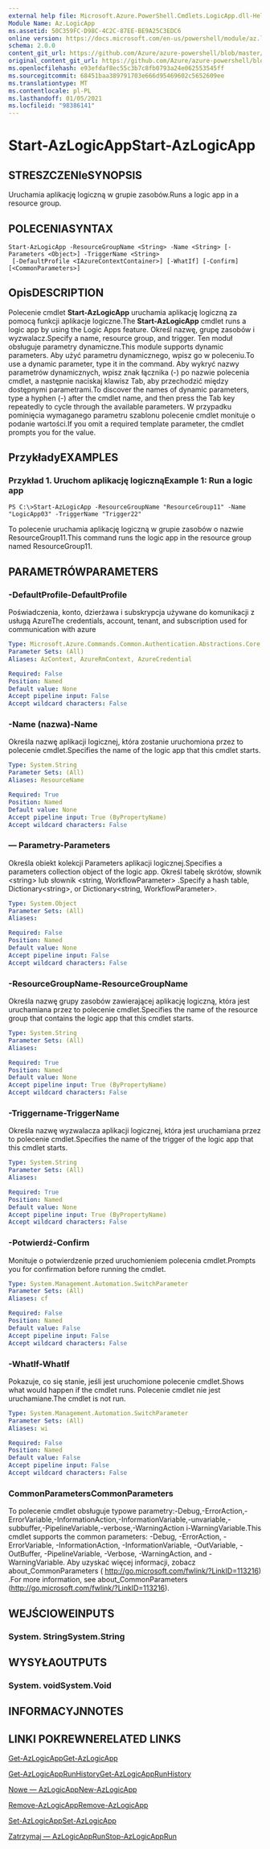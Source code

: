 ```yaml
---
external help file: Microsoft.Azure.PowerShell.Cmdlets.LogicApp.dll-Help.xml
Module Name: Az.LogicApp
ms.assetid: 50C359FC-D98C-4C2C-87EE-BE9A25C3EDC6
online version: https://docs.microsoft.com/en-us/powershell/module/az.logicapp/start-azlogicapp
schema: 2.0.0
content_git_url: https://github.com/Azure/azure-powershell/blob/master/src/LogicApp/LogicApp/help/Start-AzLogicApp.md
original_content_git_url: https://github.com/Azure/azure-powershell/blob/master/src/LogicApp/LogicApp/help/Start-AzLogicApp.md
ms.openlocfilehash: e93efdaf8ec55c3b7c8fb0793a24e062553545ff
ms.sourcegitcommit: 68451baa389791703e666d95469602c5652609ee
ms.translationtype: MT
ms.contentlocale: pl-PL
ms.lasthandoff: 01/05/2021
ms.locfileid: "98386141"
---
```

# <span data-ttu-id="c5b64-101">Start-AzLogicApp</span><span class="sxs-lookup"><span data-stu-id="c5b64-101">Start-AzLogicApp</span></span>

## <span data-ttu-id="c5b64-102">STRESZCZENIe</span><span class="sxs-lookup"><span data-stu-id="c5b64-102">SYNOPSIS</span></span>
<span data-ttu-id="c5b64-103">Uruchamia aplikację logiczną w grupie zasobów.</span><span class="sxs-lookup"><span data-stu-id="c5b64-103">Runs a logic app in a resource group.</span></span>

## <span data-ttu-id="c5b64-104">POLECENIA</span><span class="sxs-lookup"><span data-stu-id="c5b64-104">SYNTAX</span></span>

```
Start-AzLogicApp -ResourceGroupName <String> -Name <String> [-Parameters <Object>] -TriggerName <String>
 [-DefaultProfile <IAzureContextContainer>] [-WhatIf] [-Confirm] [<CommonParameters>]
```

## <span data-ttu-id="c5b64-105">Opis</span><span class="sxs-lookup"><span data-stu-id="c5b64-105">DESCRIPTION</span></span>
<span data-ttu-id="c5b64-106">Polecenie cmdlet **Start-AzLogicApp** uruchamia aplikację logiczną za pomocą funkcji aplikacje logiczne.</span><span class="sxs-lookup"><span data-stu-id="c5b64-106">The **Start-AzLogicApp** cmdlet runs a logic app by using the Logic Apps feature.</span></span>
<span data-ttu-id="c5b64-107">Określ nazwę, grupę zasobów i wyzwalacz.</span><span class="sxs-lookup"><span data-stu-id="c5b64-107">Specify a name, resource group, and trigger.</span></span>
<span data-ttu-id="c5b64-108">Ten moduł obsługuje parametry dynamiczne.</span><span class="sxs-lookup"><span data-stu-id="c5b64-108">This module supports dynamic parameters.</span></span>
<span data-ttu-id="c5b64-109">Aby użyć parametru dynamicznego, wpisz go w poleceniu.</span><span class="sxs-lookup"><span data-stu-id="c5b64-109">To use a dynamic parameter, type it in the command.</span></span>
<span data-ttu-id="c5b64-110">Aby wykryć nazwy parametrów dynamicznych, wpisz znak łącznika (-) po nazwie polecenia cmdlet, a następnie naciskaj klawisz Tab, aby przechodzić między dostępnymi parametrami.</span><span class="sxs-lookup"><span data-stu-id="c5b64-110">To discover the names of dynamic parameters, type a hyphen (-) after the cmdlet name, and then press the Tab key repeatedly to cycle through the available parameters.</span></span>
<span data-ttu-id="c5b64-111">W przypadku pominięcia wymaganego parametru szablonu polecenie cmdlet monituje o podanie wartości.</span><span class="sxs-lookup"><span data-stu-id="c5b64-111">If you omit a required template parameter, the cmdlet prompts you for the value.</span></span>

## <span data-ttu-id="c5b64-112">Przykłady</span><span class="sxs-lookup"><span data-stu-id="c5b64-112">EXAMPLES</span></span>

### <span data-ttu-id="c5b64-113">Przykład 1. Uruchom aplikację logiczną</span><span class="sxs-lookup"><span data-stu-id="c5b64-113">Example 1: Run a logic app</span></span>
```
PS C:\>Start-AzLogicApp -ResourceGroupName "ResourceGroup11" -Name "LogicApp03" -TriggerName "Trigger22"
```

<span data-ttu-id="c5b64-114">To polecenie uruchamia aplikację logiczną w grupie zasobów o nazwie ResourceGroup11.</span><span class="sxs-lookup"><span data-stu-id="c5b64-114">This command runs the logic app in the resource group named ResourceGroup11.</span></span>

## <span data-ttu-id="c5b64-115">PARAMETRÓW</span><span class="sxs-lookup"><span data-stu-id="c5b64-115">PARAMETERS</span></span>

### <span data-ttu-id="c5b64-116">-DefaultProfile</span><span class="sxs-lookup"><span data-stu-id="c5b64-116">-DefaultProfile</span></span>
<span data-ttu-id="c5b64-117">Poświadczenia, konto, dzierżawa i subskrypcja używane do komunikacji z usługą Azure</span><span class="sxs-lookup"><span data-stu-id="c5b64-117">The credentials, account, tenant, and subscription used for communication with azure</span></span>

```yaml
Type: Microsoft.Azure.Commands.Common.Authentication.Abstractions.Core.IAzureContextContainer
Parameter Sets: (All)
Aliases: AzContext, AzureRmContext, AzureCredential

Required: False
Position: Named
Default value: None
Accept pipeline input: False
Accept wildcard characters: False
```

### <span data-ttu-id="c5b64-118">-Name (nazwa)</span><span class="sxs-lookup"><span data-stu-id="c5b64-118">-Name</span></span>
<span data-ttu-id="c5b64-119">Określa nazwę aplikacji logicznej, która zostanie uruchomiona przez to polecenie cmdlet.</span><span class="sxs-lookup"><span data-stu-id="c5b64-119">Specifies the name of the logic app that this cmdlet starts.</span></span>

```yaml
Type: System.String
Parameter Sets: (All)
Aliases: ResourceName

Required: True
Position: Named
Default value: None
Accept pipeline input: True (ByPropertyName)
Accept wildcard characters: False
```

### <span data-ttu-id="c5b64-120">— Parametry</span><span class="sxs-lookup"><span data-stu-id="c5b64-120">-Parameters</span></span>
<span data-ttu-id="c5b64-121">Określa obiekt kolekcji Parameters aplikacji logicznej.</span><span class="sxs-lookup"><span data-stu-id="c5b64-121">Specifies a parameters collection object of the logic app.</span></span>
<span data-ttu-id="c5b64-122">Określ tabelę skrótów, słownik \<string\> lub słownik \<string, WorkflowParameter\> .</span><span class="sxs-lookup"><span data-stu-id="c5b64-122">Specify a hash table, Dictionary\<string\>, or Dictionary\<string, WorkflowParameter\>.</span></span>

```yaml
Type: System.Object
Parameter Sets: (All)
Aliases:

Required: False
Position: Named
Default value: None
Accept pipeline input: False
Accept wildcard characters: False
```

### <span data-ttu-id="c5b64-123">-ResourceGroupName</span><span class="sxs-lookup"><span data-stu-id="c5b64-123">-ResourceGroupName</span></span>
<span data-ttu-id="c5b64-124">Określa nazwę grupy zasobów zawierającej aplikację logiczną, która jest uruchamiana przez to polecenie cmdlet.</span><span class="sxs-lookup"><span data-stu-id="c5b64-124">Specifies the name of the resource group that contains the logic app that this cmdlet starts.</span></span>

```yaml
Type: System.String
Parameter Sets: (All)
Aliases:

Required: True
Position: Named
Default value: None
Accept pipeline input: True (ByPropertyName)
Accept wildcard characters: False
```

### <span data-ttu-id="c5b64-125">-Triggername</span><span class="sxs-lookup"><span data-stu-id="c5b64-125">-TriggerName</span></span>
<span data-ttu-id="c5b64-126">Określa nazwę wyzwalacza aplikacji logicznej, która jest uruchamiana przez to polecenie cmdlet.</span><span class="sxs-lookup"><span data-stu-id="c5b64-126">Specifies the name of the trigger of the logic app that this cmdlet starts.</span></span>

```yaml
Type: System.String
Parameter Sets: (All)
Aliases:

Required: True
Position: Named
Default value: None
Accept pipeline input: True (ByPropertyName)
Accept wildcard characters: False
```

### <span data-ttu-id="c5b64-127">-Potwierdź</span><span class="sxs-lookup"><span data-stu-id="c5b64-127">-Confirm</span></span>
<span data-ttu-id="c5b64-128">Monituje o potwierdzenie przed uruchomieniem polecenia cmdlet.</span><span class="sxs-lookup"><span data-stu-id="c5b64-128">Prompts you for confirmation before running the cmdlet.</span></span>

```yaml
Type: System.Management.Automation.SwitchParameter
Parameter Sets: (All)
Aliases: cf

Required: False
Position: Named
Default value: False
Accept pipeline input: False
Accept wildcard characters: False
```

### <span data-ttu-id="c5b64-129">-WhatIf</span><span class="sxs-lookup"><span data-stu-id="c5b64-129">-WhatIf</span></span>
<span data-ttu-id="c5b64-130">Pokazuje, co się stanie, jeśli jest uruchomione polecenie cmdlet.</span><span class="sxs-lookup"><span data-stu-id="c5b64-130">Shows what would happen if the cmdlet runs.</span></span>
<span data-ttu-id="c5b64-131">Polecenie cmdlet nie jest uruchamiane.</span><span class="sxs-lookup"><span data-stu-id="c5b64-131">The cmdlet is not run.</span></span>

```yaml
Type: System.Management.Automation.SwitchParameter
Parameter Sets: (All)
Aliases: wi

Required: False
Position: Named
Default value: False
Accept pipeline input: False
Accept wildcard characters: False
```

### <span data-ttu-id="c5b64-132">CommonParameters</span><span class="sxs-lookup"><span data-stu-id="c5b64-132">CommonParameters</span></span>
<span data-ttu-id="c5b64-133">To polecenie cmdlet obsługuje typowe parametry:-Debug,-ErrorAction,-ErrorVariable,-InformationAction,-InformationVariable,-unvariable,-subbuffer,-PipelineVariable,-verbose,-WarningAction i-WarningVariable.</span><span class="sxs-lookup"><span data-stu-id="c5b64-133">This cmdlet supports the common parameters: -Debug, -ErrorAction, -ErrorVariable, -InformationAction, -InformationVariable, -OutVariable, -OutBuffer, -PipelineVariable, -Verbose, -WarningAction, and -WarningVariable.</span></span> <span data-ttu-id="c5b64-134">Aby uzyskać więcej informacji, zobacz about_CommonParameters ( http://go.microsoft.com/fwlink/?LinkID=113216) .</span><span class="sxs-lookup"><span data-stu-id="c5b64-134">For more information, see about_CommonParameters (http://go.microsoft.com/fwlink/?LinkID=113216).</span></span>

## <span data-ttu-id="c5b64-135">WEJŚCIOWE</span><span class="sxs-lookup"><span data-stu-id="c5b64-135">INPUTS</span></span>

### <span data-ttu-id="c5b64-136">System. String</span><span class="sxs-lookup"><span data-stu-id="c5b64-136">System.String</span></span>

## <span data-ttu-id="c5b64-137">WYSYŁA</span><span class="sxs-lookup"><span data-stu-id="c5b64-137">OUTPUTS</span></span>

### <span data-ttu-id="c5b64-138">System. void</span><span class="sxs-lookup"><span data-stu-id="c5b64-138">System.Void</span></span>

## <span data-ttu-id="c5b64-139">INFORMACYJN</span><span class="sxs-lookup"><span data-stu-id="c5b64-139">NOTES</span></span>

## <span data-ttu-id="c5b64-140">LINKI POKREWNE</span><span class="sxs-lookup"><span data-stu-id="c5b64-140">RELATED LINKS</span></span>

[<span data-ttu-id="c5b64-141">Get-AzLogicApp</span><span class="sxs-lookup"><span data-stu-id="c5b64-141">Get-AzLogicApp</span></span>](./Get-AzLogicApp.md)

[<span data-ttu-id="c5b64-142">Get-AzLogicAppRunHistory</span><span class="sxs-lookup"><span data-stu-id="c5b64-142">Get-AzLogicAppRunHistory</span></span>](./Get-AzLogicAppRunHistory.md)

[<span data-ttu-id="c5b64-143">Nowe — AzLogicApp</span><span class="sxs-lookup"><span data-stu-id="c5b64-143">New-AzLogicApp</span></span>](./New-AzLogicApp.md)

[<span data-ttu-id="c5b64-144">Remove-AzLogicApp</span><span class="sxs-lookup"><span data-stu-id="c5b64-144">Remove-AzLogicApp</span></span>](./Remove-AzLogicApp.md)

[<span data-ttu-id="c5b64-145">Set-AzLogicApp</span><span class="sxs-lookup"><span data-stu-id="c5b64-145">Set-AzLogicApp</span></span>](./Set-AzLogicApp.md)

[<span data-ttu-id="c5b64-146">Zatrzymaj — AzLogicAppRun</span><span class="sxs-lookup"><span data-stu-id="c5b64-146">Stop-AzLogicAppRun</span></span>](./Stop-AzLogicAppRun.md)


